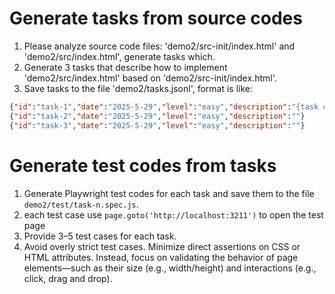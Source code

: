 # Generate tasks from source codes

1. Please analyze source code files: 'demo2/src-init/index.html' and 'demo2/src/index.html', generate tasks which.
1. Generate 3 tasks that describe how to implement 'demo2/src/index.html' based on 'demo2/src-init/index.html'.
1. Save tasks to the file 'demo2/tasks.jsonl', format is like:

```json
{"id":"task-1","date":"2025-5-29","level":"easy","description":"{task content generated by LLM}"}
{"id":"task-2","date":"2025-5-29","level":"easy","description":""}
{"id":"task-3","date":"2025-5-29","level":"easy","description":""}
```

# Generate test codes from tasks

1. Generate Playwright test codes for each task and save them to the file `demo2/test/task-n.spec.js`.
1. each test case use `page.goto('http://localhost:3211')` to open the test page
1. Provide 3–5 test cases for each task.
1. Avoid overly strict test cases. Minimize direct assertions on CSS or HTML attributes. Instead, focus on validating the behavior of page elements—such as their size (e.g., width/height) and interactions (e.g., click, drag and drop).
